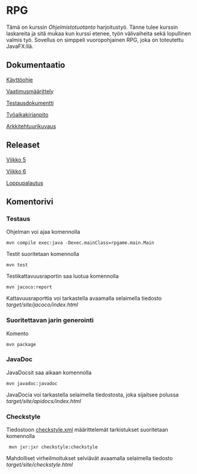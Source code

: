 # RPG

Tämä on kurssin *Ohjelmistotuotanto* harjoitustyö. Tänne tulee kurssin laskareita ja sitä mukaa kun kurssi etenee, työn välivaiheita sekä lopullinen valmis työ. Sovellus on simppeli vuoropohjainen RPG, joka on toteutettu JavaFX:llä. 

## Dokumentaatio

[Käyttöohje](https://github.com/duckling747/ot-harjoitustyo/blob/master/dokumentointi/kayttoohje.md)

[Vaatimusmäärittely](https://github.com/duckling747/ot-harjoitustyo/blob/master/dokumentointi/vaatimusmaarittely.md)

[Testausdokumentti](https://github.com/duckling747/ot-harjoitustyo/blob/master/dokumentointi/testausdokumentti.md)

[Työaikakirjanpito](https://github.com/duckling747/ot-harjoitustyo/blob/master/dokumentointi/tyoaikakirjanpito.md)

[Arkkitehtuurikuvaus](https://github.com/duckling747/ot-harjoitustyo/blob/master/dokumentointi/arkkitehtuuri.md)


## Releaset
[Viikko 5](https://github.com/duckling747/ot-harjoitustyo/releases/tag/viikko5)

[Viikko 6](https://github.com/duckling747/ot-harjoitustyo/releases/tag/viikko6)

[Loppupalautus](https://github.com/duckling747/ot-harjoitustyo/releases/tag/loppupalautus)

## Komentorivi

### Testaus

Ohjelman voi ajaa komennolla
```
mvn compile exec:java -Dexec.mainClass=rpgame.main.Main
```

Testit suoritetaan komennolla
```
mvn test
```
Testikattavuusraportin saa luotua komennolla
```
mvn jacoco:report
```
Kattavuusraporttia voi tarkastella avaamalla selaimella tiedosto _target/site/jacoco/index.html_

### Suoritettavan jarin generointi

Komento

```
mvn package
```

### JavaDoc

JavaDocsit saa aikaan komennolla
```
mvn javadoc:javadoc
```
JavaDocia voi tarkastella selaimella tiedostosta, joka sijaitsee polussa _target/site/apidocs/index.html_

### Checkstyle

Tiedostoon [checkstyle.xml](https://github.com/mluukkai/OtmTodoApp/blob/master/checkstyle.xml) määrittelemät tarkistukset suoritetaan komennolla

```
 mvn jxr:jxr checkstyle:checkstyle
```

Mahdolliset virheilmoitukset selviävät avaamalla selaimella tiedosto _target/site/checkstyle.html_
